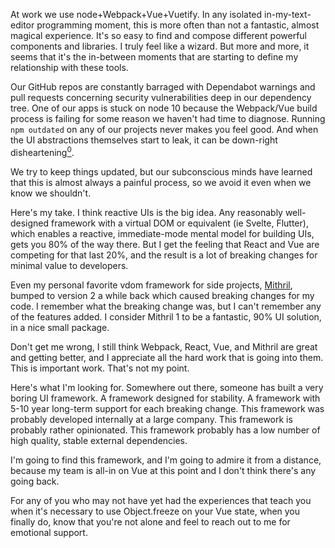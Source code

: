 At work we use node+Webpack+Vue+Vuetify. In any isolated in-my-text-editor
programming moment, this is more often than not a fantastic, almost magical
experience.  It's so easy to find and compose different powerful components and
libraries. I truly feel like a wizard.  But more and more, it seems that it's
the in-between moments that are starting to define my relationship with these
tools.

Our GitHub repos are constantly barraged with Dependabot warnings and pull
requests concerning security vulnerabilities deep in our dependency tree. One
of our apps is stuck on node 10 because the Webpack/Vue build process is
failing for some reason we haven't had time to diagnose. Running `npm outdated`
on any of our projects never makes you feel good. And when the UI abstractions
themselves start to leak, it can be down-right disheartening[<sup>0</sup>](#0).

We try to keep things updated, but our subconscious minds have learned that
this is almost always a painful process, so we avoid it even when we know we
shouldn't.

Here's my take. I think reactive UIs is the big idea. Any reasonably
well-designed framework with a virtual DOM or equivalent (ie Svelte, Flutter),
which enables a reactive, immediate-mode mental model for building UIs, gets
you 80% of the way there. But I get the feeling that React and Vue are
competing for that last 20%, and the result is a lot of breaking changes for
minimal value to developers.

Even my personal favorite vdom framework for side projects, [Mithril][0],
bumped to version 2 a while back which caused breaking changes for my code. I
remember what the breaking change was, but I can't remember any of the features
added.  I consider Mithril 1 to be a fantastic, 90% UI solution, in a nice
small package.

Don't get me wrong, I still think Webpack, React, Vue, and Mithril are great
and getting better, and I appreciate all the hard work that is going into them.
This is important work. That's not my point.

Here's what I'm looking for. Somewhere out there, someone has built a very
boring UI framework. A framework designed for stability. A framework with 5-10
year long-term support for each breaking change. This framework was probably
developed internally at a large company. This framework is probably rather
opinionated. This framework probably has a low number of high quality, stable
external dependencies.

I'm going to find this framework, and I'm going to
admire it from a distance, because my team is all-in on Vue at this point and I
don't think there's any going back.

<div id="1">
  For any of you who may not have yet had the experiences that teach you when
  it's necessary to use Object.freeze on your Vue state, when you finally do,
  know that you're not alone and feel to reach out to me for emotional support.
<div>

[0]: https://mithril.js.org/
